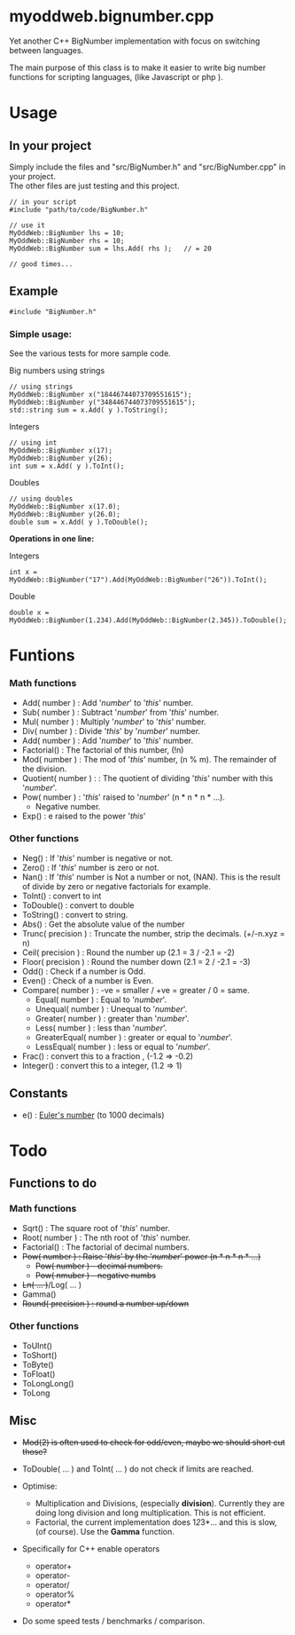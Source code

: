 # myoddweb.bignumber.cpp #
Yet another C++ BigNumber implementation with focus on switching between languages.

The main purpose of this class is to make it easier to write big number functions for scripting languages, (like Javascript or php ).

# Usage #
## In your project ##

Simply include the files and "src/BigNumber.h" and "src/BigNumber.cpp" in your project.    
The other files are just testing and this project.

    // in your script
    #include "path/to/code/BigNumber.h"
   
    // use it
    MyOddWeb::BigNumber lhs = 10;
    MyOddWeb::BigNumber rhs = 10;
	MyOddWeb::BigNumber sum = lhs.Add( rhs );	// = 20

    // good times...

## Example ##

    #include "BigNumber.h"

### Simple usage: ###

See the various tests for more sample code.

Big numbers using strings

    // using strings
    MyOddWeb::BigNumber x("18446744073709551615");
    MyOddWeb::BigNumber y("348446744073709551615");
    std::string sum = x.Add( y ).ToString();

Integers

    // using int
    MyOddWeb::BigNumber x(17);
    MyOddWeb::BigNumber y(26);
    int sum = x.Add( y ).ToInt();

Doubles

    // using doubles
    MyOddWeb::BigNumber x(17.0);
    MyOddWeb::BigNumber y(26.0);
    double sum = x.Add( y ).ToDouble();

**Operations in one line:**

Integers

    int x = MyOddWeb::BigNumber("17").Add(MyOddWeb::BigNumber("26")).ToInt();

Double

    double x = MyOddWeb::BigNumber(1.234).Add(MyOddWeb::BigNumber(2.345)).ToDouble();

# Funtions #
### Math functions ###
- Add( number ) : Add '*number*' to '*this*' number.
- Sub( number ) : Subtract '*number*' from '*this*' number.
- Mul( number ) : Multiply '*number*' to '*this*' number.
- Div( number ) : Divide '*this*' by '*number*' number.
- Add( number ) : Add '*number*' to '*this*' number.
- Factorial() : The factorial of this number, (!n)
- Mod( number ) : The mod of '*this*' number, (n % m). The remainder of the division. 
- Quotient( number ) : : The quotient of dividing '*this*' number with this '*number*'.
- Pow( number ) : '*this*' raised to '*number*' (n * n * n * ...).
	- Negative number.
- Exp() : e raised to the power '*this*'

### Other functions ###
- Neg() : If '*this*' number is negative or not.
- Zero() : If '*this*' number is zero or not.
- Nan() : If '*this*' number is Not a number or not, (NAN). This is the result of divide by zero or negative factorials for example.
- ToInt() : convert to int
- ToDouble() : convert to double
- ToString() : convert to string.
- Abs() : Get the absolute value of the number
- Trunc( precision ) : Truncate the number, strip the decimals. (+/-n.xyz = n)
- Ceil( precision ) : Round the number up (2.1 = 3 / -2.1 = -2)
- Floor( precision ) : Round the number down (2.1 = 2 / -2.1 = -3)
- Odd() : Check if a number is Odd.
- Even() : Check of a number is Even.
- Compare( number ) : -ve = smaller / +ve = greater / 0 = same.
	- Equal( number ) : Equal to '*number*'.
	- Unequal( number ) : Unequal to '*number*'.
	- Greater( number ) : greater than '*number*'.
	- Less( number ) : less than '*number*'.
	- GreaterEqual( number ) : greater or equal to '*number*'.
	- LessEqual( number ) : less or equal to '*number*'.
- Frac() : convert this to a fraction , (-1.2 => -0.2)
- Integer() : convert this to a integer, (1.2 => 1)

## Constants ##
- e() : [Euler's number](https://en.wikipedia.org/wiki/E_%28mathematical_constant%29) (to 1000 decimals) 

# Todo #

## Functions to do ##

### Math functions ###
- Sqrt() : The square root of '*this*' number.
- Root( number ) : The nth root of '*this*' number.
- Factorial() : The factorial of decimal numbers.
- <s>Pow( number ) : Raise '*this*' by the '*number*' power (n * n * n * ...)</s>
	- <s>Pow( number ) - decimal numbers.</s>
	- <s>Pow( nmuber ) - negative numbs</s>
- <s>Ln( ... )</s>/Log( ... )
- Gamma()
- <s>Round( precision ) : round a number up/down</s>

### Other functions ###
- ToUInt()
- ToShort()
- ToByte()
- ToFloat()
- ToLongLong()
- ToLong

## Misc ##

- <s>Mod(2) is often used to check for odd/even, maybe we should short cut those?</s>
- ToDouble( ... ) and ToInt( ... ) do not check if limits are reached.
- Optimise:
	- Multiplication and Divisions, (especially **division**). Currently they are doing long division and long multiplication. This is not efficient.
	- Factorial, the current implementation does 1*2*3*... and this is slow, (of course). Use the **Gamma** function.

- Specifically for C++ enable operators
	- operator+
	- operator-
	- operator/
	- operator%
	- operator*

- Do some speed tests / benchmarks / comparison.
